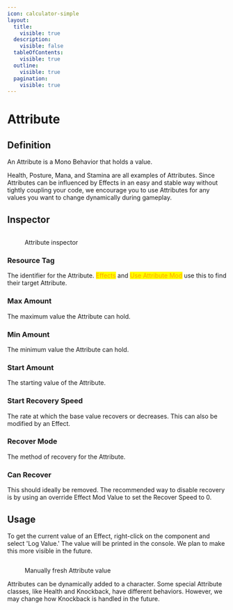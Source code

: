 ```yaml
---
icon: calculator-simple
layout:
  title:
    visible: true
  description:
    visible: false
  tableOfContents:
    visible: true
  outline:
    visible: true
  pagination:
    visible: true
---
```


# Attribute

## Definition

An Attribute is a Mono Behavior that holds a value.&#x20;

Health, Posture, Mana, and Stamina are all examples of Attributes. Since Attributes can be influenced by Effects in an easy and stable way without tightly coupling your code, we encourage you to use Attributes for any values you want to change dynamically during gameplay.

## Inspector

<figure><img src="https://lh7-rt.googleusercontent.com/docsz/AD_4nXdzH0lWMXRFekXlnYJLnE6aSp3BuYEL3pCnC4vF-3j2jA6vYu2E9ZNVjF-GVsSuELzg3jdu9L1UEpSoEYtowopJg0KJ2tGNJar7Kaq5mQJ-k-SoAlFjIXIQVAcL2S-6trp8_2hV194AEHu2ywtVpRb2T-87?key=wjgYipemgHjXa5pb_ZH-6A" alt=""><figcaption><p>Attribute inspector</p></figcaption></figure>

### **Resource Tag**

The identifier for the Attribute. <mark style="color:orange;">Effects</mark> and <mark style="color:orange;">Use Attribute Mod</mark> use this to find their target Attribute.

### **Max Amount**

The maximum value the Attribute can hold.

### **Min Amount**

The minimum value the Attribute can hold.

### **Start Amount**

The starting value of the Attribute.

### **Start Recovery Speed**

The rate at which the base value recovers or decreases. This can also be modified by an Effect.

### **Recover Mode**

The method of recovery for the Attribute.

### **Can Recover**

This should ideally be removed. The recommended way to disable recovery is by using an override Effect Mod Value to set the Recover Speed to 0.

## Usage

To get the current value of an Effect, right-click on the component and select 'Log Value.' The value will be printed in the console. We plan to make this more visible in the future.

<figure><img src="https://lh7-rt.googleusercontent.com/docsz/AD_4nXfXSzFuC_aabfdXxVYauQ4AYg0LOTPOY8J4c4hAqkQPIDuTbr7YO6PO89B73cG1ctSK_OVXIKUn4wr_hGMWHRTvSvXnPM5kP5naU0ukmu6moXmt7u0WsQKI2uQoKz4Hr3EE_Xp0EQn8CZPSSHn0a7ZsunFC?key=wjgYipemgHjXa5pb_ZH-6A" alt=""><figcaption><p>Manually fresh Attribute value</p></figcaption></figure>

Attributes can be dynamically added to a character. Some special Attribute classes, like Health and Knockback, have different behaviors. However, we may change how Knockback is handled in the future.





